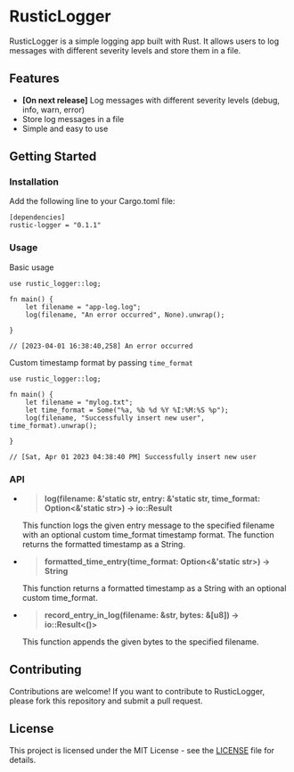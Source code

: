 # RusticLogger

RusticLogger is a simple logging app built with Rust. It allows users to log messages with different severity levels and store them in a file.

## Features

- **[On next release]** Log messages with different severity levels (debug, info, warn, error)
- Store log messages in a file
- Simple and easy to use

## Getting Started

### Installation

Add the following line to your Cargo.toml file:

```
[dependencies]
rustic-logger = "0.1.1"
```

### Usage

Basic usage

```
use rustic_logger::log;

fn main() {
    let filename = "app-log.log";
    log(filename, "An error occurred", None).unwrap();

}

// [2023-04-01 16:38:40,258] An error occurred
```

Custom timestamp format by passing `time_format`

```
use rustic_logger::log;

fn main() {
    let filename = "mylog.txt";
    let time_format = Some("%a, %b %d %Y %I:%M:%S %p");
    log(filename, "Successfully insert new user", time_format).unwrap();

}

// [Sat, Apr 01 2023 04:38:40 PM] Successfully insert new user
```

### API

- > **log(filename: &'static str, entry: &'static str, time_format: Option<&'static str>) -> io::Result<String>**

  This function logs the given entry message to the specified filename with an optional custom time_format timestamp format. The function returns the formatted timestamp as a String.

- > **formatted_time_entry(time_format: Option<&'static str>) -> String**

  This function returns a formatted timestamp as a String with an optional custom time_format.

- > **record_entry_in_log(filename: &str, bytes: &[u8]) -> io::Result<()>**

  This function appends the given bytes to the specified filename.

## Contributing

Contributions are welcome! If you want to contribute to RusticLogger, please fork this repository and submit a pull request.

## License

This project is licensed under the MIT License - see the [LICENSE](LICENSE) file for details.
